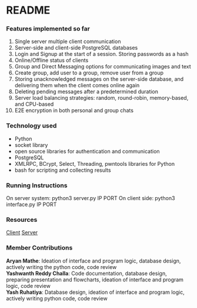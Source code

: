 # README

### Features implemented so far

1. Single server multiple client communication
2. Server-side and client-side PostgreSQL databases
3. Login and Signup at the start of a session. Storing passwords as a hash
4. Online/Offline status of clients
5. Group and Direct Messaging options for communicating images and text
6. Create group, add user to a group, remove user from a group
7. Storing unacknowledged messages on the server-side database, and delivering them when the client comes online again
8. Deleting pending messages after a predetermined duration
9. Server load balancing strategies: random, round-robin, memory-based, and CPU-based
10. E2E encryption in both personal and group chats

### Technology used

- Python
- socket library
- open source libraries for authentication and communication
- PostgreSQL
- XMLRPC, BCrypt, Select, Threading, pwntools libraries for Python
- bash for scripting and collecting results

### Running Instructions

On server system: python3 server.py IP PORT
On client side: python3 interface.py IP PORT

### Resources

[Client](https://pythonprogramming.net/client-chatroom-sockets-tutorial-python-3/)
[Server](https://pythonprogramming.net/server-chatroom-sockets-tutorial-python-3/)

### Member Contributions

**Aryan Mathe**: Ideation of interface and program logic, database design, actively writing the python code, code review <br>
**Yashwanth Reddy Challa**: Code documentation, database design, preparing presentation and flowcharts, ideation of interface and program logic, code review <br>
**Yash Ruhatiya**: Database design, ideation of interface and program logic, actively writing python code, code review <br>
